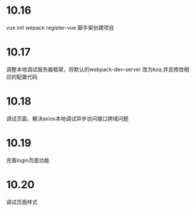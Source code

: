 # 10.16
vue init wepack register-vue 脚手架创建项目
# 10.17
调整本地调试服务器框架，将默认的webpack-dev-server 改为koa,并且修改相应的配置代码
# 10.18
调试页面，解决axios本地调试异步访问接口跨域问题
# 10.19
完善login页面功能
# 10.20
调试页面样式

